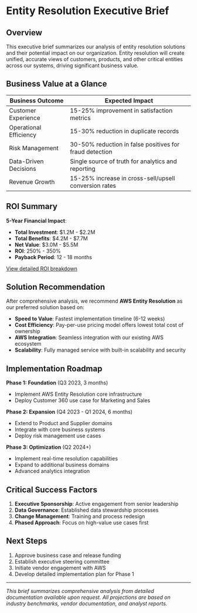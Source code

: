 # Entity Resolution Executive Brief

## Overview

This executive brief summarizes our analysis of entity resolution solutions and their
potential impact on our organization. Entity resolution will create unified, accurate
views of customers, products, and other critical entities across our systems, driving
significant business value.

## Business Value at a Glance

| Business Outcome       | Expected Impact                                         |
| ---------------------- | ------------------------------------------------------- |
| Customer Experience    | 15-25% improvement in satisfaction metrics              |
| Operational Efficiency | 15-30% reduction in duplicate records                   |
| Risk Management        | 30-50% reduction in false positives for fraud detection |
| Data-Driven Decisions  | Single source of truth for analytics and reporting      |
| Revenue Growth         | 15-25% increase in cross-sell/upsell conversion rates   |

## ROI Summary

**5-Year Financial Impact**:

- **Total Investment**: $1.2M - $2.2M
- **Total Benefits**: $4.2M - $7.7M
- **Net Value**: $3.0M - $5.5M
- **ROI**: 250% - 350%
- **Payback Period**: 12 - 18 months

[View detailed ROI breakdown](entity-resolution-roi-analysis.md)

## Solution Recommendation

After comprehensive analysis, we recommend **AWS Entity Resolution** as our preferred
solution based on:

- **Speed to Value**: Fastest implementation timeline (6-12 weeks)
- **Cost Efficiency**: Pay-per-use pricing model offers lowest total cost of ownership
- **AWS Integration**: Seamless integration with our existing AWS ecosystem
- **Scalability**: Fully managed service with built-in scalability and security

## Implementation Roadmap

**Phase 1: Foundation** (Q3 2023, 3 months)

- Implement AWS Entity Resolution core infrastructure
- Deploy Customer 360 use case for Marketing and Sales

**Phase 2: Expansion** (Q4 2023 - Q1 2024, 6 months)

- Extend to Product and Supplier domains
- Integrate with core business systems
- Deploy risk management use cases

**Phase 3: Optimization** (Q2 2024+)

- Implement real-time resolution capabilities
- Expand to additional business domains
- Advanced analytics integration

## Critical Success Factors

1. **Executive Sponsorship**: Active engagement from senior leadership
1. **Data Governance**: Established data stewardship processes
1. **Change Management**: Training and process redesign
1. **Phased Approach**: Focus on high-value use cases first

## Next Steps

1. Approve business case and release funding
1. Establish executive steering committee
1. Initiate vendor engagement with AWS
1. Develop detailed implementation plan for Phase 1

______________________________________________________________________

*This brief summarizes comprehensive analysis from detailed documentation available upon
request. All projections are based on industry benchmarks, vendor documentation, and
analyst reports.*
